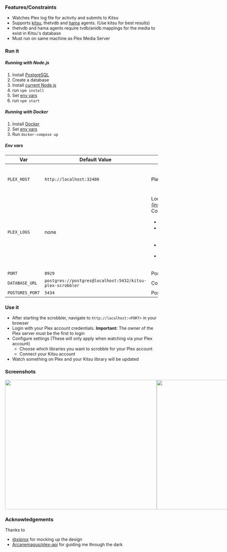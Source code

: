 ### Features/Constraints

- Watches Plex log file for activity and submits to Kitsu
- Supports [kitsu](https://github.com/matthewdias/Kitsu.bundle), thetvdb and [hama](https://github.com/ZeroQI/Hama.bundle) agents. (Use kitsu for best results)
- thetvdb and hama agents require tvdb/anidb mappings for the media to exist in Kitsu's database
- Must run on same machine as Plex Media Server

### Run it

##### Running with Node.js

1. Install [PostgreSQL](https://www.postgresql.org/)
2. Create a database
3. Install [current Node.js](https://nodejs.org)
4. run `npm install`
5. Set [env vars](#Env-vars)
6. run `npm start`

##### Running with Docker

1. Install [Docker](https://store.docker.com/search?offering=community&type=edition)
2. Set [env vars](#Env-vars)
3. Run `docker-compose up`

##### Env vars

| Var | Default Value | Description | Node | Docker |
|---|---|---|---|---|
| `PLEX_HOST` | `http://localhost:32400` | Plex Media Server host | Optional | Optional <br /> (Docker for Mac/Windows users should set this to `http://host.docker.internal:<plex port>`) |
| `PLEX_LOGS` | none | Location of your Plex Media Server log files [(instructions)](https://support.plex.tv/articles/200250417-plex-media-server-log-files/) <br /> Common locations: <ul> <li>macOS: `"~/Library/Logs/Plex Media Server"`</li> <li>Linux: `"/var/lib/plexmediaserver/Library/Application Support/Plex Media Server/Logs"`</li> <li>Windows: `"~\\AppData\\Local\\Plex Media Server\\Logs"`</li> <li>FreeBSD: `"/usr/local/plexdata/Plex Media Server/Logs"`</li> <ul> | Required | Ignored |
| `PORT` | `8929` | Port for web server to listen on | Optional | Optional |
| `DATABASE_URL` | `postgres://postgres@localhost:5432/kitsu-plex-scrobbler` | Connection URL for your PostgreSQL database | Optional | Ignored |
| `POSTGRES_PORT` | `5434` | Port for included PostgreSQL database to listen on | Ignored | Optional |

### Use it

- After starting the scrobbler, navigate to `http://localhost:<PORT>` in your browser
- Login with your Plex account credentials. **Important:** The owner of the Plex server must be the first to login
- Configure settings (These will only apply when watching via your Plex account)
  - Choose which libraries you want to scrobble for your Plex account
  - Connect your Kitsu account
- Watch something on Plex and your Kitsu library will be updated

### Screenshots

<div style="display: flex; justify-content: space-between;">
  <img src="https://i.imgur.com/KQrzFIx.png" width=500 height=427 />
  <img src="https://i.imgur.com/cdAPU3w.png" width=500 height=427 />
</div>

### Acknowledgements

Thanks to
- [@xiprox](https://github.com/xiprox) for mocking up the design
- [Arcanemagus/plex-api](https://github.com/Arcanemagus/plex-api/wiki) for guiding me through the dark
